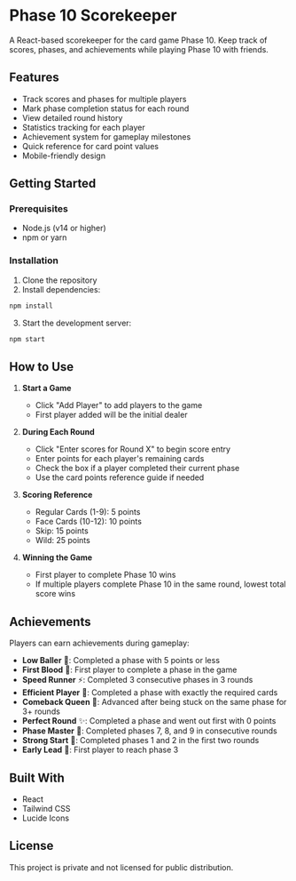 # Phase 10 Scorekeeper

A React-based scorekeeper for the card game Phase 10. Keep track of scores, phases, and achievements while playing Phase 10 with friends.

## Features

- Track scores and phases for multiple players
- Mark phase completion status for each round
- View detailed round history
- Statistics tracking for each player
- Achievement system for gameplay milestones
- Quick reference for card point values
- Mobile-friendly design

## Getting Started

### Prerequisites

- Node.js (v14 or higher)
- npm or yarn

### Installation

1. Clone the repository
2. Install dependencies:
```bash
npm install
```
3. Start the development server:
```bash
npm start
```

## How to Use

1. **Start a Game**
   - Click "Add Player" to add players to the game
   - First player added will be the initial dealer
   
2. **During Each Round**
   - Click "Enter scores for Round X" to begin score entry
   - Enter points for each player's remaining cards
   - Check the box if a player completed their current phase
   - Use the card points reference guide if needed
   
3. **Scoring Reference**
   - Regular Cards (1-9): 5 points
   - Face Cards (10-12): 10 points
   - Skip: 15 points
   - Wild: 25 points

4. **Winning the Game**
   - First player to complete Phase 10 wins
   - If multiple players complete Phase 10 in the same round, lowest total score wins

## Achievements

Players can earn achievements during gameplay:

- **Low Baller** 🔄: Completed a phase with 5 points or less
- **First Blood** 🎯: First player to complete a phase in the game
- **Speed Runner** ⚡: Completed 3 consecutive phases in 3 rounds
- **Efficient Player** 🎯: Completed a phase with exactly the required cards
- **Comeback Queen** 👑: Advanced after being stuck on the same phase for 3+ rounds
- **Perfect Round** ✨: Completed a phase and went out first with 0 points
- **Phase Master** 🌟: Completed phases 7, 8, and 9 in consecutive rounds
- **Strong Start** 🚀: Completed phases 1 and 2 in the first two rounds
- **Early Lead** 🏃: First player to reach phase 3

## Built With

- React
- Tailwind CSS
- Lucide Icons

## License

This project is private and not licensed for public distribution.